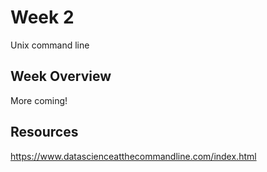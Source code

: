 # Week 2

Unix command line

## Week Overview

More coming!
  
## Resources
  
https://www.datascienceatthecommandline.com/index.html
